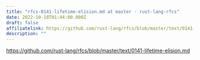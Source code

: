 ```yaml
---
title: "rfcs-0141-lifetime-elision.md at master · rust-lang-rfcs"
date: 2022-10-18T01:44:00.000Z
draft: false
affiliatelink: https://github.com/rust-lang/rfcs/blob/master/text/0141-lifetime-elision.md
description: ""
---
```

https://github.com/rust-lang/rfcs/blob/master/text/0141-lifetime-elision.md
